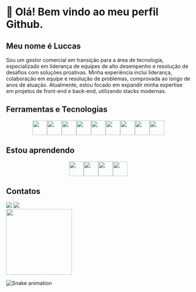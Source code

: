 # 👋 Olá! Bem vindo ao meu perfil Github.
## Meu nome é Luccas

Sou um gestor comercial em transição para a área de tecnologia, especializado em liderança de equipes de alto desempenho e resolução de desafios com soluções proativas. Minha experiência inclui liderança, colaboração em equipe e resolução de problemas, comprovada ao longo de anos de atuação. Atualmente, estou focado em expandir minha expertise em projetos de front-end e back-end, utilizando stacks modernas.

## Ferramentas e Tecnologias

<div style="display:flex; justify-content: center;">
    <img loading="lazy" src="https://cdn.jsdelivr.net/gh/devicons/devicon@latest/icons/javascript/javascript-original.svg" width="40" height="40"/>
    <img loading="lazy" src="https://cdn.jsdelivr.net/gh/devicons/devicon@latest/icons/typescript/typescript-original.svg" width="40" height="40"/>
    <img loading="lazy" src="https://cdn.jsdelivr.net/gh/devicons/devicon@latest/icons/react/react-original.svg" width="40" height="40"/>
    <img loading="lazy" src="https://cdn.jsdelivr.net/gh/devicons/devicon@latest/icons/redux/redux-original.svg" width="40" height="40"/>
    <img loading="lazy" src="https://cdn.jsdelivr.net/gh/devicons/devicon@latest/icons/html5/html5-original.svg" width="40" height="40"/>
    <img loading="lazy" src="https://cdn.jsdelivr.net/gh/devicons/devicon@latest/icons/jest/jest-plain.svg" width="40" height="40"/>
    <img loading="lazy" src="https://cdn.jsdelivr.net/gh/devicons/devicon@latest/icons/reactrouter/reactrouter-original.svg" width="40" height="40"/>
    <img loading="lazy" src="https://cdn.jsdelivr.net/gh/devicons/devicon@latest/icons/bootstrap/bootstrap-original.svg" width="40" height="40"/>
    <img loading="lazy" src="https://cdn.jsdelivr.net/gh/devicons/devicon@latest/icons/vitejs/vitejs-original.svg" width="40" height="40"/>
</div>

## Estou aprendendo

<div style="display:flex; justify-content: center;">
    <img loading="lazy" src="https://cdn.jsdelivr.net/gh/devicons/devicon@latest/icons/nodejs/nodejs-original.svg" width="40" height="40"/>
    <img loading="lazy" src="https://cdn.jsdelivr.net/gh/devicons/devicon@latest/icons/nodemon/nodemon-original.svg" width="40" height="40"/>
    <img loading="lazy" src="https://cdn.jsdelivr.net/gh/devicons/devicon@latest/icons/docker/docker-original.svg" width="40" height="40"/>
    <img loading="lazy" src="https://cdn.jsdelivr.net/gh/devicons/devicon@latest/icons/mysql/mysql-original.svg" width="40" height="40"/>
</div>


## Contatos

<div>
<a href="mailto:luccxmsantos@gmail.com"><img loading="lazy" src="https://img.shields.io/badge/Gmail-D14836?style=for-the-badge&logo=gmail&logoColor=white" target="_blank"></a>
<a href="https://www.linkedin.com/in/luccas-santos" target="_blank"><img loading="lazy" src="https://img.shields.io/badge/-LinkedIn-%230077B5?style=for-the-badge&logo=linkedin&logoColor=white" target="_blank"></a>  </div>


<img loading="lazy" height="180em" src="https://github-readme-stats.vercel.app/api/top-langs/?username=luccas-santos01&layout=compact&langs_count=7&theme=dracula"/>

![Snake animation](https://github.com/luccas-santos01/luccas-santos01/blob/output/github-contribution-grid-snake.svg)
